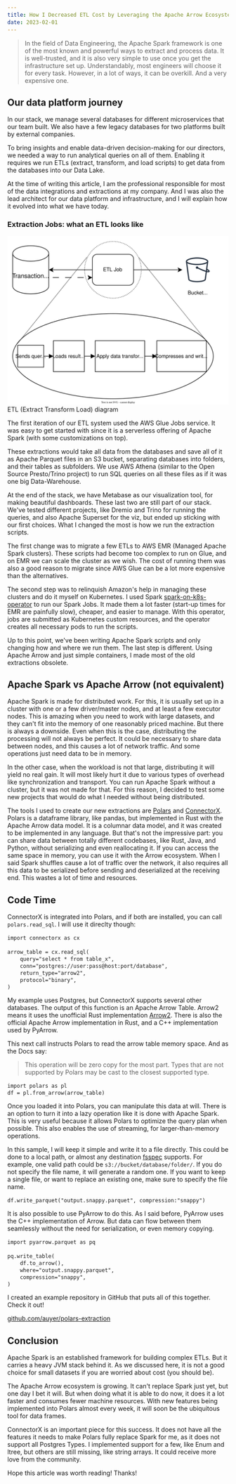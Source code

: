 ```yaml
---
title: How I Decreased ETL Cost by Leveraging the Apache Arrow Ecosystem
date: 2023-02-01
---
```


> In the field of Data Engineering, the Apache Spark framework is one of the most known and powerful ways to extract and process data.
> It is well-trusted, and it is also very simple to use once you get the infrastructure set up.
> Understandably, most engineers will choose it for every task.
> However, in a lot of ways, it can be overkill. And a very expensive one.

## Our data platform journey

In our stack, we manage several databases for different microservices that our team built.
We also have a few legacy databases for two platforms built by external companies.

To bring insights and enable data-driven decision-making for our directors, we needed a way to run analytical queries on all of them.
Enabling it requires we run ETLs (extract, transform, and load scripts) to get data from the databases into our Data Lake.

At the time of writing this article, I am the professional responsible for most of the data integrations and extractions at my company.
And I was also the lead architect for our data platform and infrastructure, and I will explain how it evolved into what we have today.

### Extraction Jobs: what an ETL looks like

![ETL (Extract Transform Load) diagram](./ETL_diagram.svg)
ETL (Extract Transform Load) diagram

The first iteration of our ETL system used the AWS Glue Jobs service.
It was easy to get started with since it is a serverless offering of Apache Spark (with some customizations on top).

These extractions would take all data from the databases and save all of it as Apache Parquet files in an S3 bucket, separating databases into folders, and their tables as subfolders.
We use AWS Athena (similar to the Open Source Presto/Trino project) to run SQL queries on all these files as if it was one big Data-Warehouse.

At the end of the stack, we have Metabase as our visualization tool, for making beautiful dashboards.
These last two are still part of our stack. We've tested different projects, like Dremio and Trino for running the queries, and also Apache Superset for the viz, but ended up sticking with our first choices.
What I changed the most is how we run the extraction scripts.

The first change was to migrate a few ETLs to AWS EMR (Managed Apache Spark clusters).
These scripts had become too complex to run on Glue, and on EMR we can scale the cluster as we wish.
The cost of running them was also a good reason to migrate since AWS Glue can be a lot more expensive than the alternatives.

The second step was to relinquish Amazon's help in managing these clusters and do it myself on Kubernetes.
I used Spark [spark-on-k8s-operator](https://github.com/GoogleCloudPlatform/spark-on-k8s-operator) to run our Spark Jobs.
It made them a lot faster (start-up times for EMR are painfully slow), cheaper, and easier to manage.
With this operator, jobs are submitted as Kubernetes custom resources, and the operator creates all necessary pods to run the scripts.

Up to this point, we've been writing Apache Spark scripts and only changing how and where we run them. The last step is different.
Using Apache Arrow and just simple containers, I made most of the old extractions obsolete.

## Apache Spark vs Apache Arrow (not equivalent)

Apache Spark is made for distributed work.
For this, it is usually set up in a cluster with one or a few driver/master nodes, and at least a few executor nodes.
This is amazing when you need to work with large datasets, and they can't fit into the memory of one reasonably priced machine.
But there is always a downside. Even when this is the case, distributing the processing will not always be perfect.
It could be necessary to share data between nodes, and this causes a lot of network traffic.
And some operations just need data to be in memory.

In the other case, when the workload is not that large, distributing it will yield no real gain.
It will most likely hurt it due to various types of overhead like synchronization and transport.
You can run Apache Spark without a cluster, but it was not made for that.
For this reason, I decided to test some new projects that would do what I needed without being distributed.

The tools I used to create our new extractions are [Polars](https://www.pola.rs/) and [ConnectorX](https://github.com/sfu-db/connector-x).
Polars is a dataframe library, like pandas, but implemented in Rust with the Apache Arrow data model.
It is a columnar data model, and it was created to be implemented in any language.
But that's not the impressive part: you can share data between totally different codebases, like Rust, Java, and Python, without serializing and even reallocating it.
If you can access the same space in memory, you can use it with the Arrow ecosystem.
When I said Spark shuffles cause a lot of traffic over the network, it also requires all this data to be serialized before sending and deserialized at the receiving end.
This wastes a lot of time and resources.

## Code Time

ConnectorX is integrated into Polars, and if both are installed, you can call `polars.read_sql`.
I will use it direclty though:

```
import connectorx as cx

arrow_table = cx.read_sql(
    query="select * from table_x",
    conn="postgres://user:pass@host:port/database",
    return_type="arrow2",
    protocol="binary",
)

```

My example uses Postgres, but ConnectorX supports several other databases.
The output of this function is an Apache Arrow Table.
Arrow2 means it uses the unofficial Rust implementation [Arrow2](https://github.com/jorgecarleitao/arrow2).
There is also the official Apache Arrow implementation in Rust, and a C++ implementation used by PyArrow.

This next call instructs Polars to read the arrow table memory space. And as the Docs say:

> This operation will be zero copy for the most part.
> Types that are not supported by Polars may be cast to the closest supported type.

```
import polars as pl
df = pl.from_arrow(arrow_table)
```

Once you loaded it into Polars, you can manipulate this data at will.
There is an option to turn it into a lazy operation like it is done with Apache Spark.
This is very useful because it allows Polars to optimize the query plan when possible.
This also enables the use of streaming, for larger-than-memory operations.

In this sample, I will keep it simple and write it to a file directly.
This could be done to a local path, or almost any destination [fsspec](https://filesystem-spec.readthedocs.io/en/latest/) supports.
For example, one valid path could be `s3://bucket/database/folder/`.
If you do not specify the file name, it will generate a random one. If you want to keep a single file, or want to replace an existing one, make sure to specify the file name.

```
df.write_parquet("output.snappy.parquet", compression:"snappy")
```

It is also possible to use PyArrow to do this.
As I said before, PyArrow uses the C++ implementation of Arrow.
But data can flow between them seamlessly without the need for serialization, or even memory copying.

```
import pyarrow.parquet as pq

pq.write_table(
    df.to_arrow(),
    where="output.snappy.parquet",
    compression="snappy",
)
```

I created an example repository in GitHub that puts all of this together. Check it out!

[github.com/auyer/polars-extraction](https://github.com/auyer/polars-extraction)

## Conclusion

Apache Spark is an established framework for building complex ETLs.
But it carries a heavy JVM stack behind it.
As we discussed here, it is not a good choice for small datasets if you are worried about cost (you should be).

The Apache Arrow ecosystem is growing.
It can't replace Spark just yet, but one day I bet it will.
But when doing what it is able to do now, it does it a lot faster and consumes fewer machine resources.
With new features being implemented into Polars almost every week, it will soon be the ubiquitous tool for data frames.

ConnectorX is an important piece for this success. It does not have all the features it needs to make Polars fully replace Spark for me, as it does not support all Postgres Types.
I implemented support for a few, like Enum and ltree, but others are still missing, like string arrays. It could receive more love from the community.

Hope this article was worth reading! Thanks!
